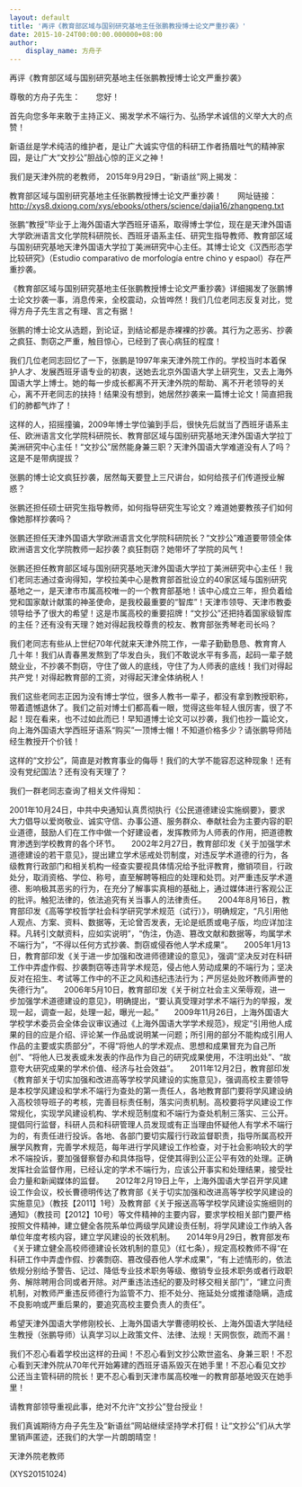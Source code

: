 ```yaml
---
layout: default
title: '再评《教育部区域与国别研究基地主任张鹏教授博士论文严重抄袭》'
date: 2015-10-24T00:00:00.000000+08:00
author:
    display_name: 方舟子
---
```


再评《教育部区域与国别研究基地主任张鹏教授博士论文严重抄袭》

尊敬的方舟子先生：　　您好！

首先向您多年来敢于主持正义、揭发学术不端行为、弘扬学术诚信的义举大大的点赞！

新语丝是学术纯洁的维护者，是让广大诚实守信的科研工作者扬眉吐气的精神家园，是让广大“文抄公”胆战心惊的正义之神！

我们是天津外院的老教师， 2015年9月29日，“新语丝”网上揭发：

教育部区域与国别研究基地主任张鹏教授博士论文严重抄袭！　　网址链接：　　http://xys8.dxiong.com/xys/ebooks/others/science/dajia16/zhangpeng.txt

张鹏“教授”毕业于上海外国语大学西班牙语系，取得博士学位，现在是天津外国语大学欧洲语言文化学院科研院长、西班牙语系主任、研究生指导教师、教育部区域与国别研究基地天津外国语大学拉丁美洲研究中心主任。其博士论文《汉西形态学比较研究》（Estudio comparativo de morfología entre chino y espaol）存在严重抄袭。

《教育部区域与国别研究基地主任张鹏教授博士论文严重抄袭》详细揭发了张鹏博士论文抄袭一事，消息传来，全校震动，众皆哗然！我们几位老同志反复对比，觉得方舟子先生言之有理、言之有据！

张鹏的博士论文从选题，到论证，到结论都是赤裸裸的抄袭。其行为之恶劣、抄袭之疯狂、剽窃之严重，触目惊心，已经到了丧心病狂的程度！

我们几位老同志回忆了一下，张鹏是1997年来天津外院工作的。学校当时本着保护人才、发展西班牙语专业的初衷，送她去北京外国语大学上研究生，又去上海外国语大学上博士。她的每一步成长都离不开天津外院的帮助、离不开老领导的关心，离不开老同志的扶持！结果没有想到，她居然抄袭来一篇博士论文！简直把我们的肺都气炸了！

这样的人，招摇撞骗，2009年博士学位骗到手后，很快先后就当了西班牙语系主任、欧洲语言文化学院科研院长、教育部区域与国别研究基地天津外国语大学拉丁美洲研究中心主任！“文抄公”居然能身兼三职？天津外国语大学难道没有人了吗？这是不是带病提拔？

张鹏的博士论文疯狂抄袭，居然每天要登上三尺讲台，如何给孩子们传道授业解惑？

张鹏还担任硕士研究生指导教师，如何指导研究生写论文？难道她要教孩子们如何像她那样抄袭吗？

张鹏还担任天津外国语大学欧洲语言文化学院科研院长？“文抄公”难道要带领全体欧洲语言文化学院教师一起抄袭？疯狂剽窃？她带坏了学院的风气！

张鹏还担任教育部区域与国别研究基地天津外国语大学拉丁美洲研究中心主任！我们老同志通过查询得知，学校拉美中心是教育部首批设立的40家区域与国别研究基地之一，是天津市市属高校唯一的一个教育部基地！该中心成立三年，担负着给党和国家献计献策的神圣使命，是我校最重要的“智库”！天津市领导、天津市教委领导给予了很大的希望！这是市属高校的重要招牌！“文抄公”还把持着国家级智库的主任？还有没有天理？她对得起我校尊贵的校友、教育部张秀琴老司长吗？

我们老同志有些从上世纪70年代就来天津外院工作，一辈子勤勤恳恳、教育育人几十年！我们从青春黑发熬到了华发白头，我们不敢说水平有多高，起码一辈子兢兢业业，不抄袭不剽窃，守住了做人的底线，守住了为人师表的底线！我们对得起共产党！对得起教育部的工资，对得起天津全体纳税人！

我们这些老同志正因为没有博士学位，很多人教书一辈子，都没有拿到教授职称，带着遗憾退休了。我们之前对博士们都高看一眼，觉得这些年轻人很厉害，很了不起！现在看来，也不过如此而已！早知道博士论文可以抄袭，我们也抄一篇论文，向上海外国语大学西班牙语系“购买”一顶博士帽！不知道价格多少？请张鹏导师陆经生教授开个价钱！

这样的“文抄公”，简直是对教育事业的侮辱！我们的大学不能容忍这种现象！还有没有党纪国法？还有没有天理了？

我们一群老同志查询了相关文件得知：

2001年10月24日，中共中央通知认真贯彻执行《公民道德建设实施纲要》，要求大力倡导以爱岗敬业、诚实守信、办事公道、服务群众、奉献社会为主要内容的职业道德，鼓励人们在工作中做一个好建设者，发挥教师为人师表的作用，把道德教育渗透到学校教育的各个环节。　　2002年2月27日，教育部印发《关于加强学术道德建设的若干意见》，提出建立学术惩戒处罚制度，对违反学术道德的行为，各级教育行政部门和相关机构一经查实要视具体情况给予批评教育，撤销项目，行政处分，取消资格、学位、称号，直至解聘等相应的处理和处罚。对严重违反学术道德、影响极其恶劣的行为，在充分了解事实真相的基础上，通过媒体进行客观公正的批评。触犯法律的，依法追究有关当事人的法律责任。　　2004年8月16日，教育部印发《高等学校哲学社会科学研究学术规范（试行）》，明确规定，“凡引用他人观点、方案、资料、数据等，无论曾否发表，无论是纸质或电子版，均应详加注释。凡转引文献资料，应如实说明”，“伪注，伪造、篡改文献和数据等，均属学术不端行为”，“不得以任何方式抄袭、剽窃或侵吞他人学术成果”。　　2005年1月13日，教育部印发《关于进一步加强和改进师德建设的意见》，强调“坚决反对在科研工作中弄虚作假、抄袭剽窃等违背学术规范，侵占他人劳动成果的不端行为；坚决反对在招生、考试等工作中的不正之风和违纪违法行为；严厉惩处败坏教师声誉的失德行为”。　　2006年5月10日，教育部印发《关于树立社会主义荣辱观，进一步加强学术道德建设的意见》，明确提出，“要认真受理对学术不端行为的举报，发现一起，调查一起，处理一起，曝光一起。”　　2009年11月26日，上海外国语大学校学术委员会全体会议审议通过《上海外国语大学学术规范》，规定“引用他人成果的目的应是介绍、评论某一作品或说明某一问题；所引用的部分不能构成引用人作品的主要或实质部分”，不得“将他人的学术观点、思想和成果冒充为自己所创”、“将他人已发表或未发表的作品作为自己的研究成果使用，不注明出处”、“故意夸大研究成果的学术价值、经济与社会效益”。　　2011年12月2日，教育部印发《教育部关于切实加强和改进高等学校学风建设的实施意见》，强调高校主要领导是本校学风建设和学术不端行为查处的第一责任人，各地教育部门要将学风建设纳入高校领导班子的考核，完善目标责任制，落实问责机制。高校要将学风建设工作常规化，实现学风建设机构、学术规范制度和不端行为查处机制三落实、三公开。提倡同行监督，科研人员和科研管理人员发现或有正当理由怀疑他人有学术不端行为的，有责任进行投诉。各地、各部门要切实履行行政监督职责，指导所属高校开展学风教育，完善学术规范，每年进行学风建设工作检查，对于社会影响较大的学术不端投诉，要加强督察督办和具体指导，促使其得到公正公平有效的处理。正确发挥社会监督作用，已经认定的学术不端行为，应该公开事实和处理结果，接受社会力量和新闻媒体的监督。　　2012年2月19日上午，上海外国语大学召开学风建设工作会议，校长曹德明传达了教育部《关于切实加强和改进高等学校学风建设的实施意见》（教技【2011】1号）及教育部《关于报送高等学校学风建设实施细则的通知》（教技司【2012】10号）等文件精神的主要内容，要求学校相关部门要严格按照文件精神，建立健全各院系单位两级学风建设责任制，将学风建设工作纳入各单位年度考核内容，建立学风建设的长效机制。　　2014年9月29日，教育部发布《关于建立健全高校师德建设长效机制的意见》（红七条），规定高校教师不得“在科研工作中弄虚作假、抄袭剽窃、篡改侵吞他人学术成果”，“有上述情形的，依法依规分别给予警告、记过、降低专业技术职务等级、撤销专业技术职务或者行政职务、解除聘用合同或者开除。对严重违法违纪的要及时移交相关部门”，“建立问责机制，对教师严重违反师德行为监管不力、拒不处分、拖延处分或推诿隐瞒，造成不良影响或严重后果的，要追究高校主要负责人的责任”。

希望天津外国语大学修刚校长、上海外国语大学曹德明校长、上海外国语大学陆经生教授（张鹏导师）认真学习以上政策文件、法律、法规！天网恢恢，疏而不漏！

我们不忍心看着学校出这样的丑闻！不忍心看到文抄公欺世盗名、身兼三职！不忍心看到天津外院从70年代开始筹建的西班牙语系毁灭在她手里！不忍心看见文抄公还当主管科研的院长！更不忍心看到天津市属高校唯一的教育部基地毁灭在她手里！

请教育部领导重视此事，绝对不允许“文抄公”登台授业！

我们真诚期待方舟子先生及“新语丝”网站继续坚持学术打假！让“文抄公”们从大学里销声匿迹，还我们的大学一片朗朗晴空！

天津外院老教师

(XYS20151024)

